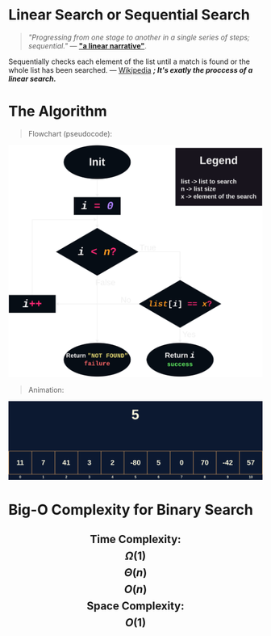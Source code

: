 # Linear Search or Sequential Search
> _"Progressing from one stage to another in a single series of steps; sequential."_ ― **["a linear narrative"](https://translate.google.com.br/details?&text=linear)**.

Sequentially checks each element of the list until a match is found or the whole list has been searched. ― [Wikipedia](https://en.wikipedia.org/wiki/Linear_search) ***; It's exatly the proccess of a linear search.***

# The Algorithm
> Flowchart (pseudocode):

![Linear search algorithm](linear_search_flowchart.png)

> Animation:

![Linear Search GIF](linear-search.gif)

# Big-O Complexity for Binary Search
## $$\text{Time Complexity:}$$ $$\Omega(1)$$ $$\Theta(n)$$ $$O(n)$$ $$\text {Space Complexity:}$$ $$O(1) $$
